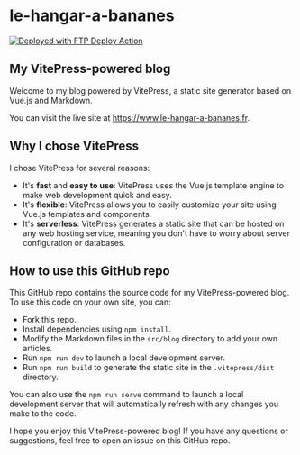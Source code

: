 # le-hangar-a-bananes

  [<img alt="Deployed with FTP Deploy Action" src="https://img.shields.io/badge/Deployed With-FTP DEPLOY ACTION-%3CCOLOR%3E?style=for-the-badge&color=0077b6">](https://github.com/SamKirkland/FTP-Deploy-Action)

## My VitePress-powered blog
Welcome to my blog powered by VitePress, a static site generator based on Vue.js and Markdown.

You can visit the live site at https://www.le-hangar-a-bananes.fr.

## Why I chose VitePress
I chose VitePress for several reasons:

- It's **fast** and **easy to use**: VitePress uses the Vue.js template engine to make web development quick and easy.
- It's **flexible**: VitePress allows you to easily customize your site using Vue.js templates and components.
- It's **serverless**: VitePress generates a static site that can be hosted on any web hosting service, meaning you don't have to worry about server configuration or databases.

## How to use this GitHub repo
This GitHub repo contains the source code for my VitePress-powered blog. To use this code on your own site, you can:

- Fork this repo.
- Install dependencies using `npm install`.
- Modify the Markdown files in the `src/blog` directory to add your own articles.
- Run `npm run dev` to launch a local development server.
- Run `npm run build` to generate the static site in the `.vitepress/dist` directory.

You can also use the `npm run serve` command to launch a local development server that will automatically refresh with any changes you make to the code.

I hope you enjoy this VitePress-powered blog! If you have any questions or suggestions, feel free to open an issue on this GitHub repo.